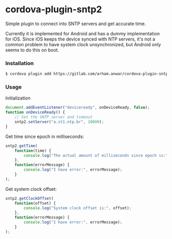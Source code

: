 # cordova-plugin-sntp2

Simple plugin to connect into SNTP servers and get accurate time.

Currently it is implemented for Android and has a dummy implementation for iOS. Since iOS keeps the device synced with NTP servers, it's not a common problem to have system clock unsynchronized, but Android only seems to do this on boot.

### Installation

```bash
$ cordova plugin add https://gitlab.com/arham.anwar/cordova-plugin-sntp2
```

### Usage

Initialization
```javascript
document.addEventListener("deviceready", onDeviceReady, false);
function onDeviceReady() {
    // Set the SNTP server and timeout
    sntp2.setServer("a.st1.ntp.br", 10000);
}
```

Get time since epoch in milliseconds:
```javascript
sntp2.getTime(
    function(time) {
        console.log("The actual amount of milliseconds since epoch is:", time);
    },
    function(errorMessage) {
        console.log("I have error:", errorMessage);
    }
);
```

Get system clock offset:
```javascript
sntp2.getClockOffset(
    function(offset) {
        console.log("System clock offset is:", offset);
    },
    function(errorMessage) {
        console.log("I have error:", errorMessage);
    }
);
```
